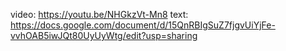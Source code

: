 video: https://youtu.be/NHGkzVt-Mn8
text: https://docs.google.com/document/d/15QnRBIgSuZ7fjgvUiYjFe-vvhOAB5iwJQt80UyUyWtg/edit?usp=sharing